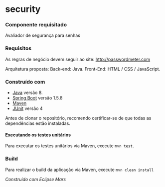 # security

### Componente requisitado
Avaliador de segurança para senhas

### Requisitos
As regras de negócio devem seguir ao site: http://passwordmeter.com

Arquitetura proposta:
Back-end: Java.
Front-End: HTML / CSS / JavaScript.

### Construído com

  * [Java](http://www.oracle.com/technetwork/java/javase/overview/java8-2100321.html) versão 8.
  * [Spring Boot](https://projects.spring.io/spring-boot/) versão 1.5.8
  * [Maven](https://maven.apache.org/)
  * [JUnit](http://junit.org) versão 4

Antes de clonar o repositório, recomendo certificar-se de que todas as dependências estão instaladas.

#### Executando os testes unitários
 
 Para executar os testes unitários via Maven, execute `mvn test`.
 
### Build

Para realizar o build da aplicação via Maven, execute `mvn clean install`

*Construído com Eclipse Mars*